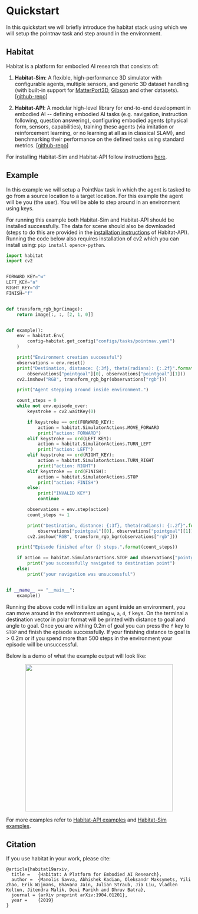# Quickstart 

In this quickstart we will briefly introduce the habitat stack using which we will setup the pointnav task and step around in the environment.

## Habitat

Habitat is a platform for embodied AI research that consists of:
1. **Habitat-Sim**: A flexible, high-performance 3D simulator with configurable agents, multiple sensors, and generic 3D dataset handling (with built-in support for [MatterPort3D](https://niessner.github.io/Matterport/), [Gibson](http://gibsonenv.stanford.edu/database/) and other datasets). [[github-repo](https://github.com/facebookresearch/habitat-sim)]
    
1. **Habitat-API**: A modular high-level library for end-to-end development in embodied AI -- defining embodied AI tasks (e.g. navigation, instruction following, question answering), configuring embodied agents (physical form, sensors, capabilities), training these agents (via imitation or reinforcement learning, or no learning at all as in classical SLAM), and benchmarking their performance on the defined tasks using standard metrics. [[github-repo](https://github.com/facebookresearch/habitat-api)]

For installing Habitat-Sim and Habitat-API follow instructions [here](https://github.com/facebookresearch/habitat-api#installation).

## Example

In this example we will setup a PointNav task in which the agent is tasked to go from a source location to a target location. For this example the agent will be you (the user). You will be able to step around in an environment using keys.

For running this example both Habitat-Sim and Habitat-API should be installed successfully. The data for scene should also be downloaded (steps to do this are provided in the [installation instructions](https://github.com/facebookresearch/habitat-api#installation) of Habitat-API). Running the code below also requires installation of cv2 which you can install using: `pip install opencv-python`.

```python
import habitat
import cv2


FORWARD_KEY="w"
LEFT_KEY="a"
RIGHT_KEY="d"
FINISH="f"


def transform_rgb_bgr(image):
    return image[:, :, [2, 1, 0]]


def example():
    env = habitat.Env(
        config=habitat.get_config("configs/tasks/pointnav.yaml")
    )

    print("Environment creation successful")
    observations = env.reset()
    print("Destination, distance: {:3f}, theta(radians): {:.2f}".format(
        observations["pointgoal"][0], observations["pointgoal"][1]))
    cv2.imshow("RGB", transform_rgb_bgr(observations["rgb"]))

    print("Agent stepping around inside environment.")

    count_steps = 0
    while not env.episode_over:
        keystroke = cv2.waitKey(0)

        if keystroke == ord(FORWARD_KEY):
            action = habitat.SimulatorActions.MOVE_FORWARD
            print("action: FORWARD")
        elif keystroke == ord(LEFT_KEY):
            action = habitat.SimulatorActions.TURN_LEFT
            print("action: LEFT")
        elif keystroke == ord(RIGHT_KEY):
            action = habitat.SimulatorActions.TURN_RIGHT
            print("action: RIGHT")
        elif keystroke == ord(FINISH):
            action = habitat.SimulatorActions.STOP
            print("action: FINISH")
        else:
            print("INVALID KEY")
            continue

        observations = env.step(action)
        count_steps += 1

        print("Destination, distance: {:3f}, theta(radians): {:.2f}".format(
            observations["pointgoal"][0], observations["pointgoal"][1]))
        cv2.imshow("RGB", transform_rgb_bgr(observations["rgb"]))

    print("Episode finished after {} steps.".format(count_steps))

    if action == habitat.SimulatorActions.STOP and observations["pointgoal"][0] < 0.2:
        print("you successfully navigated to destination point")
    else:
        print("your navigation was unsuccessful")


if __name__ == "__main__":
    example()
```

Running the above code will initialize an agent inside an environment, you can move around in the environment using `w`, `a`, `d`, `f` keys. On the terminal a destination vector in polar format will be printed with distance to goal and angle to goal. Once you are withing 0.2m of goal you can press the `f` key to `STOP` and finish the episode successfully. If your finishing distance to goal is > 0.2m or if you spend more than 500 steps in the environment your episode will be unsuccessful.

Below is a demo of what the example output will look like:

<p align="center">
  <img src="https://i.imgur.com/5EaQUnf.png"  height="400">
</p>

For more examples refer to [Habitat-API examples](https://github.com/facebookresearch/habitat-sim/tree/master/examples) and [Habitat-Sim examples](https://github.com/facebookresearch/habitat-sim/tree/master/examples).

## Citation

If you use habitat in your work, please cite:

```text
@article{habitat19arxiv,
  title =   {Habitat: A Platform for Embodied AI Research},
  author =  {Manolis Savva, Abhishek Kadian, Oleksandr Maksymets, Yili Zhao, Erik Wijmans, Bhavana Jain, Julian Straub, Jia Liu, Vladlen Koltun, Jitendra Malik, Devi Parikh and Dhruv Batra},
  journal = {arXiv preprint arXiv:1904.01201},
  year =    {2019}
}
```

